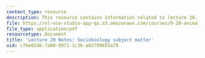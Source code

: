 ```yaml
---
content_type: resource
description: This resource contains information related to lecture 20.
file: https://ol-ocw-studio-app-qa.s3.amazonaws.com/courses/9-20-animal-behavior-fall-2013/cf0e014b7a0099711c36a82709655a79_MIT9_20F13_Lec20.pdf
file_type: application/pdf
resourcetype: Document
title: 'Lecture 20 Notes: Sociobiology subject matter'
uid: cf0e014b-7a00-9971-1c36-a82709655a79
---
```

